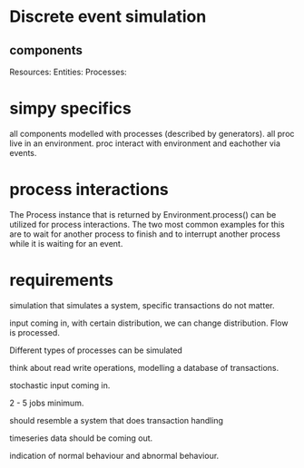 # Discrete event simulation

## components

Resources:
Entities:
Processes:

# simpy specifics
all components modelled with processes (described by generators).
all proc live in an environment.
proc interact with environment and eachother via events.

# process interactions
The Process instance that is returned by Environment.process() can be utilized for process interactions. The two most common examples for this are to wait for another process to finish and to interrupt another process while it is waiting for an event.

# requirements

simulation that simulates a system, specific transactions do not matter.

input coming in, with certain distribution, we can change distribution. Flow is processed. 

Different types of processes can be simulated

think about read write operations, modelling a database of transactions.

stochastic input coming in. 

2 - 5 jobs minimum.

should resemble a system that does transaction handling

timeseries data should be coming out. 

indication of normal behaviour and abnormal behaviour. 